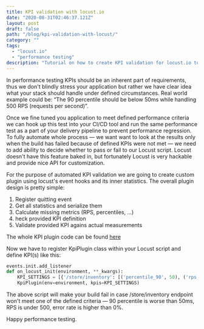 ```yaml
---
title: KPI validation with locust.io
date: "2020-08-31T02:46:37.121Z"
layout: post
draft: false
path: "/blog/kpi-validation-with-locust/"
category: ""
tags:
  - "locust.io"
  - "performance testing"
description: "Tutorial on how to create KPI validation for locust.io to automatically check whether application meets performance criteria."
---
```


In performance testing KPIs should be an inherent part of requirements, thus we don't blindly stress your application but rather we have clear idea what your stack should handle under defined circumstances. Real world example could be: “The 90 percentile should be below 50ms while handling 500 RPS (requests per second)”.

Once we fine tuned you application to meet defined performance criteria we can hook up this test into your CI/CD tool and run the same performance test as a part of your delivery pipeline to prevent performance regression. To fully automate whole process — we want want to look at the results only when the build has failed because of defined KPIs were not met — we need to add ability to decide whether to pass or fail to our Locust script. Locust doesn't have this feature baked in, but fortunately Locust is very hackable and provide nice API for customization.

For the purpose of automated KPI validation we are going to create custom plugin using locust's event hooks and its inner statistics. The overall plugin design is pretty simple:
1. Register quitting event
2. Get all statistics and serialize them
3. Calculate missing metrics (RPS, percentiles, …)
4. heck provided KPI definition
5. Validate provided KPI agains actual measurements

The whole KPI plugin code can be found [here](https://gist.githubusercontent.com/ludeknovy/af039ea46d568490cd8d09f5d0dad90d/raw/4c423298df3cd41ff42cc1ce89d78210f7ec9157/kpi_listener.py)

Now we have to register KpiPlugin class within your Locust script and define KPI(s) like this:

```python
events.init.add_listener
def on_locust_init(environment, **_kwargs):
    KPI_SETTINGS = [{'/store/inventory': [('percentile_90', 50), ('rps', 500), ('error_rate', 0)]}]
    KpiPlugin(env=environment, kpis=KPI_SETTINGS)
```

The above script will make your build fail in case /store/inventory endpoint won't meet one of the defined criteria — 90 percentile is worse than 50ms, RPS is under 500, error rate is higher than 0%.

Happy performance testing.